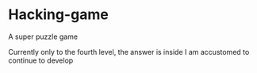 # Hacking-game
A super puzzle game



Currently only to the fourth level, the answer is inside
I am accustomed to continue to develop

